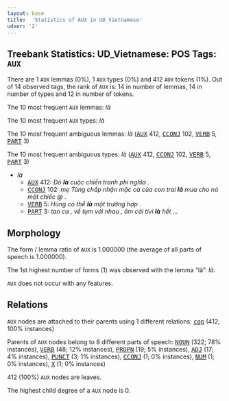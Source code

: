 ```yaml
---
layout: base
title:  'Statistics of AUX in UD_Vietnamese'
udver: '2'
---
```


## Treebank Statistics: UD_Vietnamese: POS Tags: `AUX`

There are 1 `AUX` lemmas (0%), 1 `AUX` types (0%) and 412 `AUX` tokens (1%).
Out of 14 observed tags, the rank of `AUX` is: 14 in number of lemmas, 14 in number of types and 12 in number of tokens.

The 10 most frequent `AUX` lemmas: <em>là</em>

The 10 most frequent `AUX` types:  <em>là</em>

The 10 most frequent ambiguous lemmas: <em>là</em> (<tt><a href="vi-pos-AUX.html">AUX</a></tt> 412, <tt><a href="vi-pos-CCONJ.html">CCONJ</a></tt> 102, <tt><a href="vi-pos-VERB.html">VERB</a></tt> 5, <tt><a href="vi-pos-PART.html">PART</a></tt> 3)

The 10 most frequent ambiguous types:  <em>là</em> (<tt><a href="vi-pos-AUX.html">AUX</a></tt> 412, <tt><a href="vi-pos-CCONJ.html">CCONJ</a></tt> 102, <tt><a href="vi-pos-VERB.html">VERB</a></tt> 5, <tt><a href="vi-pos-PART.html">PART</a></tt> 3)


* <em>là</em>
  * <tt><a href="vi-pos-AUX.html">AUX</a></tt> 412: <em>Đó <b>là</b> cuộc chiến tranh phi nghĩa .</em>
  * <tt><a href="vi-pos-CCONJ.html">CCONJ</a></tt> 102: <em>mẹ Tùng chấp nhận mặc cả của con trai <b>là</b> mua cho nó một chiếc @ .</em>
  * <tt><a href="vi-pos-VERB.html">VERB</a></tt> 5: <em>Hùng có thể <b>là</b> một trường hợp .</em>
  * <tt><a href="vi-pos-PART.html">PART</a></tt> 3: <em>tan ca , về tụm với nhau , ôm cái tivi <b>là</b> hết ...</em>

## Morphology

The form / lemma ratio of `AUX` is 1.000000 (the average of all parts of speech is 1.000000).

The 1st highest number of forms (1) was observed with the lemma “là”: <em>là</em>.

`AUX` does not occur with any features.


## Relations

`AUX` nodes are attached to their parents using 1 different relations: <tt><a href="vi-dep-cop.html">cop</a></tt> (412; 100% instances)

Parents of `AUX` nodes belong to 8 different parts of speech: <tt><a href="vi-pos-NOUN.html">NOUN</a></tt> (322; 78% instances), <tt><a href="vi-pos-VERB.html">VERB</a></tt> (48; 12% instances), <tt><a href="vi-pos-PROPN.html">PROPN</a></tt> (19; 5% instances), <tt><a href="vi-pos-ADJ.html">ADJ</a></tt> (17; 4% instances), <tt><a href="vi-pos-PUNCT.html">PUNCT</a></tt> (3; 1% instances), <tt><a href="vi-pos-CCONJ.html">CCONJ</a></tt> (1; 0% instances), <tt><a href="vi-pos-NUM.html">NUM</a></tt> (1; 0% instances), <tt><a href="vi-pos-X.html">X</a></tt> (1; 0% instances)

412 (100%) `AUX` nodes are leaves.

The highest child degree of a `AUX` node is 0.

